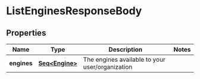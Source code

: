 

# ListEnginesResponseBody


## Properties

Name | Type | Description | Notes
------------ | ------------- | ------------- | -------------
**engines** | [**Seq&lt;Engine&gt;**](Engine.md) | The engines available to your user/organization | 



